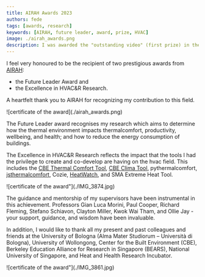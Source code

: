 ```yaml
---
title: AIRAH Awards 2023
authors: fede
tags: [awards, research]
keywords: [AIRAH, future leader, award, prize, HVAC]
image: ./airah_awards.png
description: I was awarded the "outstanding video" (first prize) in the 2023 Video Challenge from the journal Buildings & Cities
---
```


I feel very honoured to be the recipient of two prestigious awards from [AIRAH](http://airah.informz.net/z/cjUucD9taT0yODk5NzczJnA9MSZ1PTUzNjk5NDEwNCZsaT0zMTU2NjQ2Mw/index.html):
- the Future Leader Award and 
- the Excellence in HVAC&R Research. 

A heartfelt thank you to AIRAH for recognizing my contribution to this field.

<div class="img-center">
    <div style={{"width":"500px"}}>
        ![certificate of the award](./airah_awards.png)
    </div>
</div>

<!--truncate-->

The Future Leader award recognises my research which aims to determine how the thermal environment impacts thermalcomfort, productivity, wellbeing, and health; and how to reduce the energy consumption of buildings.

The Excellence in HVAC&R Research reflects the impact that the tools I had the privilege to create and co-develop are having on the hvac field. This includes the [CBE Thermal Comfort Tool](/docs/my-projects/cbe-comfort-tool), [CBE Clima Tool](/docs/my-projects/cbe-clima-tool), pythermalcomfort, [jsthermalcomfort](/docs/my-projects/jsthermalcomfort), Cozie, [HeatWatch](/docs/my-projects/heatwatch), and SMA Extreme Heat Tool.

<div class="img-center">
    <div style={{"width":"300px"}}>
        ![certificate of the award"](./IMG_3874.jpg)
    </div>
</div>

The guidance and mentorship of my supervisors have been instrumental in this achievement. 
Professors Gian Luca Morini, Paul Cooper, Richard Fleming, Stefano Schiavon, Clayton Miller, Kwok Wai Tham, and Ollie Jay - your support, guidance, and wisdom have been invaluable.

In addition, I would like to thank all my present and past colleagues and friends at the University of Bologna (Alma Mater Studiorum – Università di Bologna), University of Wollongong, Center for the Built Environment (CBE), Berkeley Education Alliance for Research in Singapore (BEARS), National University of Singapore, and Heat and Health Research Incubator.

<div class="img-center">
    <div style={{"width":"300px"}}>
        ![certificate of the award"](./IMG_3861.jpg)
    </div>
</div>